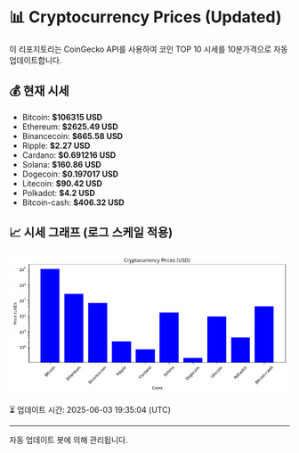 
# 📊 Cryptocurrency Prices (Updated)

이 리포지토리는 CoinGecko API를 사용하여 코인 TOP 10 시세를 10분가격으로 자동 업데이트합니다.

## 💰 현재 시세
- Bitcoin: **$106315 USD**
- Ethereum: **$2625.49 USD**
- Binancecoin: **$665.58 USD**
- Ripple: **$2.27 USD**
- Cardano: **$0.691216 USD**
- Solana: **$160.86 USD**
- Dogecoin: **$0.197017 USD**
- Litecoin: **$90.42 USD**
- Polkadot: **$4.2 USD**
- Bitcoin-cash: **$406.32 USD**

## 📈 시세 그래프 (로그 스케일 적용)
![Crypto Prices](crypto_prices.png)

⏳ 업데이트 시간: 2025-06-03 19:35:04 (UTC)

---
자동 업데이트 봇에 의해 관리됩니다.
